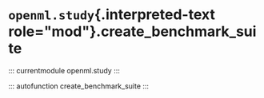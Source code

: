 # `openml.study`{.interpreted-text role="mod"}.create_benchmark_suite

::: currentmodule
openml.study
:::

::: autofunction
create_benchmark_suite
:::

<div class="clearer"></div>

